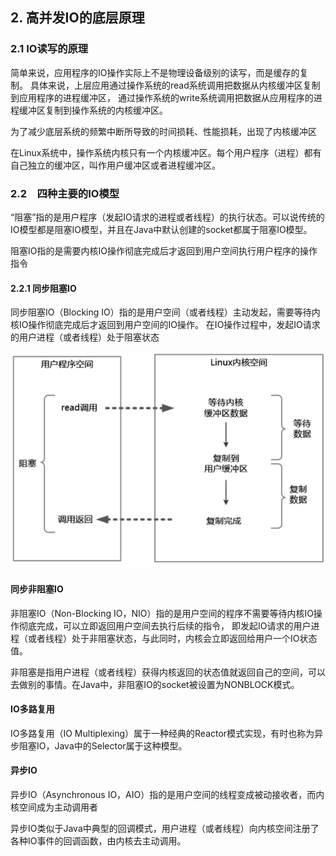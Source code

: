

## 2. 高并发IO的底层原理
### 2.1 IO读写的原理
简单来说，应用程序的IO操作实际上不是物理设备级别的读写，而是缓存的复制。
具体来说，上层应用通过操作系统的read系统调用把数据从内核缓冲区复制到应用程序的进程缓冲区，
通过操作系统的write系统调用把数据从应用程序的进程缓冲区复制到操作系统的内核缓冲区。


为了减少底层系统的频繁中断所导致的时间损耗、性能损耗，出现了内核缓冲区

在Linux系统中，操作系统内核只有一个内核缓冲区。每个用户程序（进程）都有自己独立的缓冲区，叫作用户缓冲区或者进程缓冲区。

### 2.2　四种主要的IO模型
“阻塞”指的是用户程序（发起IO请求的进程或者线程）的执行状态。可以说传统的IO模型都是阻塞IO模型，并且在Java中默认创建的socket都属于阻塞IO模型。

阻塞IO指的是需要内核IO操作彻底完成后才返回到用户空间执行用户程序的操作指令

#### 2.2.1 同步阻塞IO
同步阻塞IO（Blocking IO）指的是用户空间（或者线程）主动发起，需要等待内核IO操作彻底完成后才返回到用户空间的IO操作。
在IO操作过程中，发起IO请求的用户进程（或者线程）处于阻塞状态

![image](images/Java高并发编程卷1/图2-2同步阻塞IO的流程.png)

#### 同步非阻塞IO
非阻塞IO（Non-Blocking IO，NIO）指的是用户空间的程序不需要等待内核IO操作彻底完成，可以立即返回用户空间去执行后续的指令，
即发起IO请求的用户进程（或者线程）处于非阻塞状态，与此同时，内核会立即返回给用户一个IO状态值。

非阻塞是指用户进程（或者线程）获得内核返回的状态值就返回自己的空间，可以去做别的事情。在Java中，非阻塞IO的socket被设置为NONBLOCK模式。
#### IO多路复用
IO多路复用（IO Multiplexing）属于一种经典的Reactor模式实现，有时也称为异步阻塞IO，Java中的Selector属于这种模型。

#### 异步IO
异步IO（Asynchronous IO，AIO）指的是用户空间的线程变成被动接收者，而内核空间成为主动调用者

异步IO类似于Java中典型的回调模式，用户进程（或者线程）向内核空间注册了各种IO事件的回调函数，由内核去主动调用。


